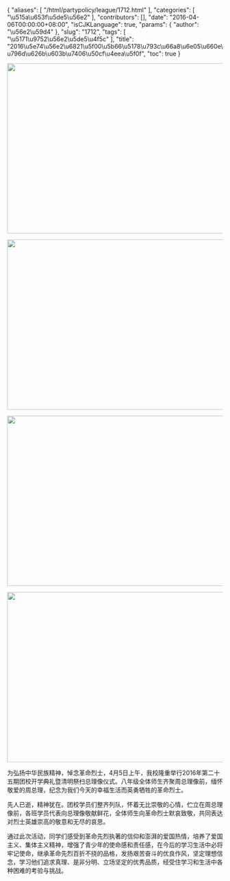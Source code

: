 {
    "aliases": [
        "/html/partypolicy/league/1712.html"
    ],
    "categories": [
        "\u515a\u653f\u5de5\u56e2"
    ],
    "contributors": [],
    "date": "2016-04-06T00:00:00+08:00",
    "isCJKLanguage": true,
    "params": {
        "author": "\u56e2\u59d4"
    },
    "slug": "1712",
    "tags": [
        "\u5171\u9752\u56e2\u5de5\u4f5c"
    ],
    "title": "2016\u5e74\u56e2\u6821\u5f00\u5b66\u5178\u793c\u66a8\u6e05\u660e\u796d\u626b\u603b\u7406\u50cf\u4eea\u5f0f",
    "toc": true
}


<img
    src="https://cdn.tfls.online/mirror/full/58b3fa5256275a1c93102299ce0c5920619f4eb8.jpg"
    style="display:block;margin-left:auto;margin-right:auto;"
    decoding="async"
    fetchpriority="auto"
    loading="lazy"
    height="397"
    width="600"
/>





<img
    src="https://cdn.tfls.online/mirror/full/9cb4709a88ca6bd97088d9ebf8155824d8287b1a.jpg"
    style="display:block;margin-left:auto;margin-right:auto;"
    decoding="async"
    fetchpriority="auto"
    loading="lazy"
    height="397"
    width="600"
/>





<img
    src="https://cdn.tfls.online/mirror/full/849f499f98870e73ce9196d4866f52f608a1bae9.jpg"
    style="display:block;margin-left:auto;margin-right:auto;"
    decoding="async"
    fetchpriority="auto"
    loading="lazy"
    height="397"
    width="600"
/>





<img
    src="https://cdn.tfls.online/mirror/full/357b8d0d3e342f0a243ae3d1b5fadbf94ce9fec6.jpg"
    style="display:block;margin-left:auto;margin-right:auto;"
    decoding="async"
    fetchpriority="auto"
    loading="lazy"
    height="397"
    width="600"
/>







为弘扬中华民族精神，悼念革命烈士，4月5日上午，我校隆重举行2016年第二十五期团校开学典礼暨清明祭扫总理像仪式。八年级全体师生齐聚周总理像前，缅怀敬爱的周总理，纪念为我们今天的幸福生活而英勇牺牲的革命烈士。 




先人已逝，精神犹在。团校学员们整齐列队，怀着无比崇敬的心情，伫立在周总理像前，各班学员代表向总理像敬献鲜花，全体师生向革命烈士默哀致敬，共同表达对烈士英雄崇高的敬意和无尽的哀思。




通过此次活动，同学们感受到革命先烈执著的信仰和澎湃的爱国热情，培养了爱国主义、集体主义精神，增强了青少年的使命感和责任感，在今后的学习生活中必将牢记使命，继承革命先烈百折不挠的品格，发扬艰苦奋斗的优良作风，坚定理想信念，学习他们追求真理、是非分明、立场坚定的优秀品质，经受住学习和生活中各种困难的考验与挑战。



